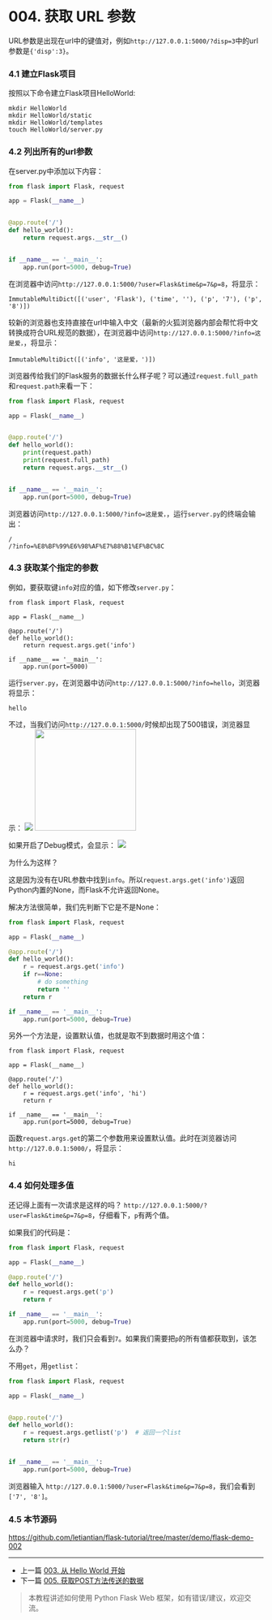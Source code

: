 # 004. 获取 URL 参数
URL参数是出现在url中的键值对，例如`http://127.0.0.1:5000/?disp=3`中的url参数是`{'disp':3}`。


### 4.1 建立Flask项目

按照以下命令建立Flask项目HelloWorld:
```
mkdir HelloWorld
mkdir HelloWorld/static
mkdir HelloWorld/templates
touch HelloWorld/server.py
```

### 4.2 列出所有的url参数

在server.py中添加以下内容：
```python
from flask import Flask, request

app = Flask(__name__)


@app.route('/')
def hello_world():
    return request.args.__str__()


if __name__ == '__main__':
    app.run(port=5000, debug=True)
```

在浏览器中访问`http://127.0.0.1:5000/?user=Flask&time&p=7&p=8`，将显示：
```
ImmutableMultiDict([('user', 'Flask'), ('time', ''), ('p', '7'), ('p', '8')])
```
较新的浏览器也支持直接在url中输入中文（最新的火狐浏览器内部会帮忙将中文转换成符合URL规范的数据），在浏览器中访问`http://127.0.0.1:5000/?info=这是爱，`，将显示：
```
ImmutableMultiDict([('info', '这是爱，')])
```

浏览器传给我们的Flask服务的数据长什么样子呢？可以通过`request.full_path`和`request.path`来看一下：
```python
from flask import Flask, request

app = Flask(__name__)


@app.route('/')
def hello_world():
    print(request.path)
    print(request.full_path)
    return request.args.__str__()


if __name__ == '__main__':
    app.run(port=5000, debug=True)
```
浏览器访问`http://127.0.0.1:5000/?info=这是爱，`，运行`server.py`的终端会输出：
```
/
/?info=%E8%BF%99%E6%98%AF%E7%88%B1%EF%BC%8C
```

### 4.3 获取某个指定的参数

例如，要获取键`info`对应的值，如下修改`server.py`：
```
from flask import Flask, request

app = Flask(__name__)

@app.route('/')
def hello_world():
    return request.args.get('info')

if __name__ == '__main__':
    app.run(port=5000)
```
运行`server.py`，在浏览器中访问`http://127.0.0.1:5000/?info=hello`，浏览器将显示：
```
hello
```
不过，当我们访问`http://127.0.0.1:5000/`时候却出现了500错误，浏览器显示：
![](img/flask-001.jpg)
<img src="img/flask-001.jpg" width=200 />

如果开启了Debug模式，会显示：
![](img/flask-002.jpg)

为什么为这样？

这是因为没有在URL参数中找到`info`。所以`request.args.get('info')`返回Python内置的None，而Flask不允许返回None。

解决方法很简单，我们先判断下它是不是None：

```python
from flask import Flask, request

app = Flask(__name__)

@app.route('/')
def hello_world():
    r = request.args.get('info')
    if r==None:
        # do something
        return ''
    return r

if __name__ == '__main__':
    app.run(port=5000, debug=True)

```

另外一个方法是，设置默认值，也就是取不到数据时用这个值：
```
from flask import Flask, request

app = Flask(__name__)

@app.route('/')
def hello_world():
    r = request.args.get('info', 'hi')
    return r

if __name__ == '__main__':
    app.run(port=5000, debug=True)
```
函数`request.args.get`的第二个参数用来设置默认值。此时在浏览器访问`http://127.0.0.1:5000/`，将显示：
```
hi
```

### 4.4 如何处理多值
还记得上面有一次请求是这样的吗？ `http://127.0.0.1:5000/?user=Flask&time&p=7&p=8`，仔细看下，`p`有两个值。

如果我们的代码是：
```python
from flask import Flask, request

app = Flask(__name__)

@app.route('/')
def hello_world():
    r = request.args.get('p')
    return r

if __name__ == '__main__':
    app.run(port=5000, debug=True)
```
在浏览器中请求时，我们只会看到`7`。如果我们需要把`p`的所有值都获取到，该怎么办？

不用`get`，用`getlist`：
```python
from flask import Flask, request

app = Flask(__name__)


@app.route('/')
def hello_world():
    r = request.args.getlist('p')  # 返回一个list
    return str(r)


if __name__ == '__main__':
    app.run(port=5000, debug=True)
```
浏览器输入 `http://127.0.0.1:5000/?user=Flask&time&p=7&p=8`，我们会看到`['7', '8']`。

### 4.5 本节源码
https://github.com/letiantian/flask-tutorial/tree/master/demo/flask-demo-002


<!-- flask-tutorial-info -->


---

* 上一篇 [003. 从 Hello World 开始](003.%20%E4%BB%8E%20Hello%20World%20%E5%BC%80%E5%A7%8B.md)
* 下一篇 [005. 获取POST方法传送的数据](005.%20%E8%8E%B7%E5%8F%96POST%E6%96%B9%E6%B3%95%E4%BC%A0%E9%80%81%E7%9A%84%E6%95%B0%E6%8D%AE.md)

> 本教程讲述如何使用 Python Flask Web 框架，如有错误/建议，欢迎交流。

